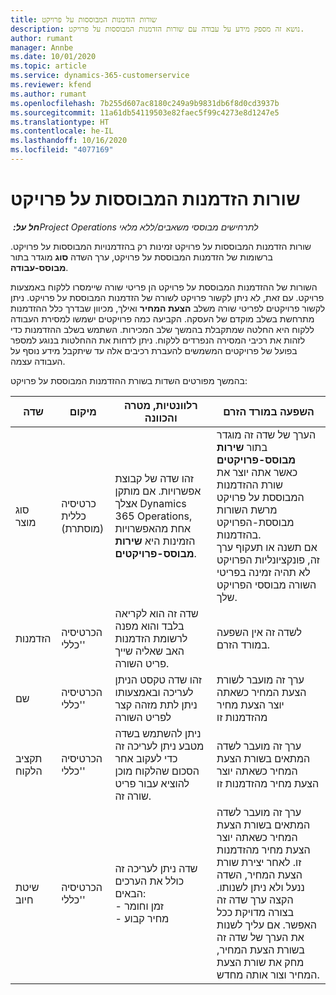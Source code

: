 ```yaml
---
title: שורות הזדמנות המבוססות על פרויקט
description: נושא זה מספק מידע על עבודה עם שורות הזדמנות המבוססות על פרויקט.
author: rumant
manager: Annbe
ms.date: 10/01/2020
ms.topic: article
ms.service: dynamics-365-customerservice
ms.reviewer: kfend
ms.author: rumant
ms.openlocfilehash: 7b255d607ac8180c249a9b9831db6f8d0cd3937b
ms.sourcegitcommit: 11a61db54119503e82faec5f99c4273e8d1247e5
ms.translationtype: HT
ms.contentlocale: he-IL
ms.lasthandoff: 10/16/2020
ms.locfileid: "4077169"
---
```

# <a name="project-based-opportunity-lines"></a>שורות הזדמנות המבוססות על פרויקט

_**חל על:** ‏Project Operations לתרחישים מבוססי משאבים/ללא מלאי_


שורות הזדמנות המבוססות על פרויקט זמינות רק בהזדמנויות המבוססות על פרויקט. ברשומות של הזדמנות המבוססת על פרויקט, ערך השדה **סוג** מוגדר בתור **מבוסס-עבודה**.

השורות של ההזדמנות המבוססת על פרויקט הן פריטי שורה שיימסרו ללקוח באמצעות פרויקט. עם זאת, לא ניתן לקשור פרויקט לשורה של הזדמנות המבוססת על פרויקט. ניתן לקשור פרויקטים לפריטי שורה משלב **הצעת המחיר** ואילך, מכיוון שבדרך כלל ההזדמנות מתרחשת בשלב מוקדם של העסקה. הקביעה כמה פרויקטים ישמשו למסירת העבודה ללקוח היא החלטה שמתקבלת בהמשך שלב המכירות. השתמש בשלב ההזדמנות כדי לזהות את רכיבי המסירה הנפרדים ללקוח. ניתן לדחות את ההחלטות בנוגע למספר בפועל של פרויקטים המשמשים להעברת רכיבים אלה עד שיתקבל מידע נוסף על העבודה עצמה.

בהמשך מפורטים השדות בשורת ההזדמנות המבוססת על פרויקט:

| **שדה** | **מיקום** | **רלוונטיות, מטרה והכוונה** | **השפעה במורד הזרם** |
| --- | --- | --- | --- |
| סוג מוצר | כרטיסיה כללית (מוסתרת) | זהו שדה של קבוצת אפשרויות. אם מותקן אצלך Dynamics 365 Operations, אחת מהאפשרויות הזמינות היא **שירות מבוסס-פרויקטים**.  | הערך של שדה זה מוגדר בתור **שירות מבוסס-פרויקטים** כאשר אתה יוצר את שורת ההזדמנות המבוססת על פרויקט מרשת השורות מבוססת-הפרויקט בהזדמנות. <br> אם תשנה או תעקוף ערך זה, פונקציונליות הפרויקט לא תהיה זמינה בפריטי השורה מבוססי הפרויקט שלך. |
| הזדמנות | הכרטיסיה 'כללי' | שדה זה הוא לקריאה בלבד והוא מפנה לרשומת הזדמנות האב שאליה שייך פריט השורה. | לשדה זה אין השפעה במורד הזרם. |
| שם | הכרטיסיה 'כללי' | זהו שדה טקסט הניתן לעריכה ובאמצעותו ניתן לתת מזהה קצר לפריט השורה | ערך זה מועבר לשורת הצעת המחיר כשאתה יוצר הצעת מחיר מהזדמנות זו |
| תקציב הלקוח | הכרטיסיה 'כללי' | ניתן להשתמש בשדה מטבע ניתן לעריכה זה כדי לעקוב אחר הסכום שהלקוח מוכן להוציא עבור פריט שורה זה. | ערך זה מועבר לשדה המתאים בשורת הצעת המחיר כשאתה יוצר הצעת מחיר מהזדמנות זו |
| שיטת חיוב | הכרטיסיה 'כללי' | שדה ניתן לעריכה זה כולל את הערכים הבאים:</br>- זמן וחומר</br>- מחיר קבוע | ערך זה מועבר לשדה המתאים בשורת הצעת המחיר כשאתה יוצר הצעת מחיר מהזדמנות זו. לאחר יצירת שורת הצעת המחיר, השדה ננעל ולא ניתן לשנותו. הקצה ערך שדה זה בצורה מדויקת ככל האפשר. אם עליך לשנות את הערך של שדה זה בשורת הצעת המחיר, מחק את שורת הצעת המחיר וצור אותה מחדש. |
